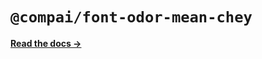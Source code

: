# `@compai/font-odor-mean-chey`

[**Read the docs &rarr;**](https://components.ai/docs/typefaces/odor-mean-chey)

